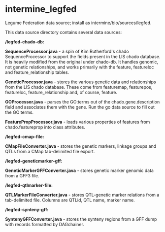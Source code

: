 # intermine_legfed
Legume Federation data source; install as intermine/bio/sources/legfed.

This data source directory contains several data sources:

**/legfed-chado-db:**

**SequenceProcessor.java** - a spin of Kim Rutherford's chado SequenceProcessor to support the fields present in the LIS chado database. It is heavily modified from the original under chado-db. It handles genomic, not genetic relationships, and works primarily with the feature, featureloc and feature_relationship tables.

**GeneticProcessor.java** - stores the various genetic data and relationships from the LIS chado database. These come from featuremap, featurepos, featureloc, feature_relationship and, of course, feature.

**GOProcessor.java** - parses the GO:terms out of the chado.gene.description field and associates them with the gene. Run the go data source to fill out the GO terms.

**FeaturePropProcessor.java** - loads various properties of features from chado.featureprop into class attributes.

**/legfed-cmap-file:**

**CMapFileConverter.java** - stores the genetic markers, linkage groups and QTLs from a CMap tab-delimited file export.

**/legfed-geneticmarker-gff:**

**GeneticMarkerGFFConverter.java** - stores genetic marker genomic data from a GFF3 file.

**/legfed-qtlmarker-file:**

**QTLMarkerFileConverter.java** - stores QTL-genetic marker relations from a tab-delimited file. Columns are QTLid, QTL name, marker name.

**/legfed-synteny-gff:**

**SyntenyGFFConverter.java** - stores the synteny regions from a GFF dump with records formatted by DAGchainer.

